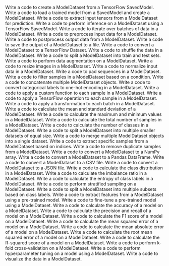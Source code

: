 Write a code to create a ModelDataset from a TensorFlow SavedModel.
Write a code to load a trained model from a SavedModel and create a ModelDataset.
Write a code to extract input tensors from a ModelDataset for prediction.
Write a code to perform inference on a ModelDataset using a TensorFlow SavedModel.
Write a code to iterate over batches of data in a ModelDataset.
Write a code to preprocess input data for a ModelDataset.
Write a code to postprocess output data from a ModelDataset.
Write a code to save the output of a ModelDataset to a file.
Write a code to convert a ModelDataset to a TensorFlow Dataset.
Write a code to shuffle the data in a ModelDataset.
Write a code to split a ModelDataset into train and test sets.
Write a code to perform data augmentation on a ModelDataset.
Write a code to resize images in a ModelDataset.
Write a code to normalize input data in a ModelDataset.
Write a code to pad sequences in a ModelDataset.
Write a code to filter samples in a ModelDataset based on a condition.
Write a code to concatenate multiple ModelDataset objects.
Write a code to convert categorical labels to one-hot encoding in a ModelDataset.
Write a code to apply a custom function to each sample in a ModelDataset.
Write a code to apply a TensorFlow operation to each sample in a ModelDataset.
Write a code to apply a transformation to each batch in a ModelDataset.
Write a code to calculate the mean and standard deviation of a ModelDataset.
Write a code to calculate the maximum and minimum values in a ModelDataset.
Write a code to calculate the total number of samples in a ModelDataset.
Write a code to calculate the number of classes in a ModelDataset.
Write a code to split a ModelDataset into multiple smaller datasets of equal size.
Write a code to merge multiple ModelDataset objects into a single dataset.
Write a code to extract specific samples from a ModelDataset based on indices.
Write a code to remove duplicate samples from a ModelDataset.
Write a code to convert a ModelDataset to a NumPy array.
Write a code to convert a ModelDataset to a Pandas DataFrame.
Write a code to convert a ModelDataset to a CSV file.
Write a code to convert a ModelDataset to a JSON file.
Write a code to calculate the class distribution in a ModelDataset.
Write a code to calculate the imbalance ratio in a ModelDataset.
Write a code to calculate the entropy of class labels in a ModelDataset.
Write a code to perform stratified sampling on a ModelDataset.
Write a code to split a ModelDataset into multiple subsets based on class labels.
Write a code to extract features from a ModelDataset using a pre-trained model.
Write a code to fine-tune a pre-trained model using a ModelDataset.
Write a code to calculate the accuracy of a model on a ModelDataset.
Write a code to calculate the precision and recall of a model on a ModelDataset.
Write a code to calculate the F1 score of a model on a ModelDataset.
Write a code to calculate the mean squared error of a model on a ModelDataset.
Write a code to calculate the mean absolute error of a model on a ModelDataset.
Write a code to calculate the root mean squared error of a model on a ModelDataset.
Write a code to calculate the R-squared score of a model on a ModelDataset.
Write a code to perform k-fold cross-validation on a ModelDataset.
Write a code to perform hyperparameter tuning on a model using a ModelDataset.
Write a code to visualize the data in a ModelDataset.